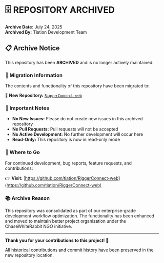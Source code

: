 # 🗄️ REPOSITORY ARCHIVED

**Archive Date:** July 24, 2025  
**Archived By:** Tiation Development Team

## 📋 Archive Notice

This repository has been **ARCHIVED** and is no longer actively maintained.

### 🔄 Migration Information

The contents and functionality of this repository have been migrated to:

**📂 New Repository:** [`RiggerConnect-web`](https://github.com/tiation/RiggerConnect-web)

### 🚨 Important Notes

- **No New Issues:** Please do not create new issues in this archived repository
- **No Pull Requests:** Pull requests will not be accepted
- **No Active Development:** No further development will occur here
- **Read-Only:** This repository is now in read-only mode

### 🔗 Where to Go

For continued development, bug reports, feature requests, and contributions:

👉 **Visit:** [https://github.com/tiation/RiggerConnect-web](https://github.com/tiation/RiggerConnect-web)

### 📚 Archive Reason

This repository was consolidated as part of our enterprise-grade development workflow optimization. The functionality has been enhanced and moved to maintain better project organization under the ChaseWhiteRabbit NGO initiative.

---

**Thank you for your contributions to this project!** 🙏

All historical contributions and commit history have been preserved in the new repository location.
